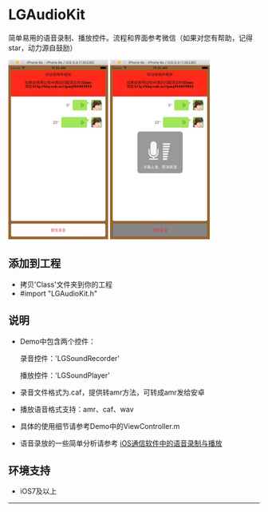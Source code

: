 # LGAudioKit
简单易用的语音录制、播放控件。流程和界面参考微信（如果对您有帮助，记得star，动力源自鼓励）

<img src="https://github.com/gang544043963/MyDataSource/blob/master/C81B65C4-5EB1-4FE9-AF3E-E234132300C6.jpeg?raw=true" alt="CXLSlideList Screenshot" width="200" height="360"/>
<img src="https://github.com/gang544043963/MyDataSource/blob/master/37E9A97C-6EE5-4542-94F5-5B40326177E9.jpeg?raw=true" alt="CXLSlideList Screenshot" width="200" height="360"/>

## 添加到工程
- 拷贝'Class'文件夹到你的工程
- #import "LGAudioKit.h"

## 说明
- Demo中包含两个控件：

    录音控件：'LGSoundRecorder'

    播放控件：'LGSoundPlayer'
    
- 录音文件格式为.caf，提供转amr方法，可转成amr发给安卓

- 播放语音格式支持：amr、caf、wav
    
- 具体的使用细节请参考Demo中的ViewController.m

-  语音录放的一些简单分析请参考 [iOS通信软件中的语音录制与播放 ](http://blog.csdn.net/gang544043963/article/details/52266903)

## 环境支持
- iOS7及以上



_______________________________________________________
